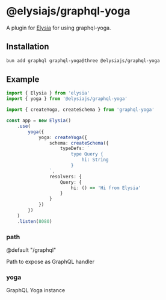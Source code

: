 # @elysiajs/graphql-yoga
A plugin for [Elysia](https://github.com/elysiajs/elysia) for using graphql-yoga.

## Installation
```bash
bun add graphql graphql-yoga@three @elysiajs/graphql-yoga
```

## Example
```typescript
import { Elysia } from 'elysia'
import { yoga } from '@elysiajs/graphql-yoga'

import { createYoga, createSchema } from 'graphql-yoga'

const app = new Elysia()
    .use(
        yoga({
            yoga: createYoga({
                schema: createSchema({
                    typeDefs: `
                        type Query {
                            hi: String
                        }
                `,
                resolvers: {
                    Query: {
                        hi: () => 'Hi from Elysia'
                    }
                }
            })
        })
    )
    .listen(8080)
```
### path
@default "/graphql"

Path to expose as GraphQL handler

### yoga
GraphQL Yoga instance
